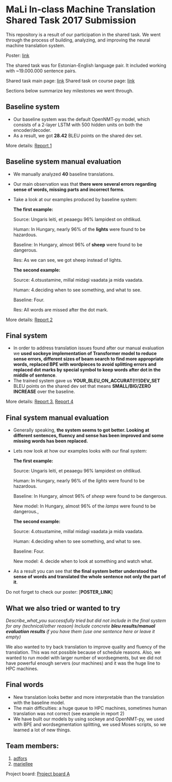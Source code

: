 # __MaLi__ In-class Machine Translation Shared Task 2017 Submission
This repository is a result of our participation in the shared task.
We went through the process of building, analyzing, and improving the neural machine translation system.

Poster: [link]()

The shared task was for Estonian-English language pair.
It included working with ~19.000.000 sentence pairs.

Shared task main page: [link](https://github.com/mt2017-tartu-shared-task)
Shared task on course page: [link](https://courses.cs.ut.ee/2017/MT/fall/Main/SharedTask)

Sections below summarize key milestones we went through.

##  Baseline system
- Our baseline system was the default OpenNMT-py model, which consists of a 2-layer LSTM with 500 hidden units on both the encoder/decoder.
- As a result, we got __28.42__ BLEU points on the shared dev set.

More details: [Report 1](https://github.com/mt2017-tartu-shared-task/nmt-system-A/blob/master/reports/Report1_MaLi.md)

## Baseline system manual evaluation
- We manually analyzed __40__ baseline translations.
- Our main observation was that __there were several errors regarding sense of words, missing parts and incorrect forms__.
- Take a look at our examples produced by baseline system:

    __The first example:__

    Source: Ungaris leiti, et peaaegu 96% lampidest on ohtlikud.

    Human: In Hungary, nearly 96% of the __lights__ were found to be hazardous.

    Baseline: In Hungary, almost 96% of __sheep__ were found to be dangerous.

    Res: As we can see, we got sheep instead of lights.

    __The second example:__

    Source: 4.otsustamine, millal midagi vaadata ja mida vaadata.

    Human: 4.deciding when to see something, and what to see.

    Baseline: Four.

    Res: All words are missed after the dot mark.


More details: [Report 2](https://github.com/mt2017-tartu-shared-task/nmt-system-A/blob/master/reports/Report2_MaLi.md)

## Final system
- In order to address translation issues found after our manual evaluation we __used sockeye implementation of Transformer model to reduce sense errors, different sizes of beam search to find more appropriate words, replaced BPE with wordpieces to avoid splitting errors and replaced dot marks by special symbol to keep words after dot in the middle of sentence__.
- The trained system gave us __YOUR_BLEU_ON_ACCURAT(!!!)DEV_SET__ BLEU points on the shared dev set that means __SMALL/BIG/ZERO INCREASE__ over the baseline.

More details: [Report 3](https://github.com/mt2017-tartu-shared-task/nmt-system-A/blob/master/reports/Report3_MaLi.md), [Report 4](https://github.com/mt2017-tartu-shared-task/nmt-system-A/blob/master/reports/Report4_MaLi.md)

## Final system manual evaluation
- Generally speaking, __the system seems to got better. Looking at different sentences, fluency and sense has been improved and some missing words has been replaced.__
- Lets now look at how our examples looks with our final system:

    __The first example:__

    Source: Ungaris leiti, et peaaegu 96% lampidest on ohtlikud.

    Human: In Hungary, nearly 96% of the _lights_ were found to be hazardous.

    Baseline: In Hungary, almost 96% of _sheep_ were found to be dangerous.

    New model: In Hungary, almost 96% of the _lamps_ were found to be dangerous.,


    __The second example:__

    Source: 4.otsustamine, millal midagi vaadata ja mida vaadata.

    Human: 4.deciding when to see something, and what to see.

    Baseline: Four.

    New model: 4. decide when to look at something and watch what.


- As a result you can see that __the final system better understood the sense of words and translated the whole sentence not only the part of it__.

Do not forget to check our poster: [__POSTER_LINK__]

## What we also tried or wanted to try
*Describe_what_you successfully tried but did not include in the final system for any (technical/other reason)
Include concrete __bleu results/manual evaluation results__ if you have them (use one sentence here or leave it empty)*

We also wanted to try back translation to improve quality and fluency of the translation. This was not possible because of schedule reasons. Also, we wanted to run model with larger number of wordsegments, but we did not have powerful enough servers (our machines) and it was the huge line to HPC machines.


## Final words
- New translation looks better and more interpretable than the translation with the baseline model.
- The main difficulties: a huge queue to HPC machines, sometimes human translation was not correct (see example in report 2)
- We have built our models by using sockeye and OpenNMT-py, we used with BPE and wordsegmentation splitting, we used Moses scripts, so we learned a lot of new things.


## Team members:
1. [adfors](https://github.com/adfors)
2. [mariellee](https://github.com/mariellee)

Project board: [Project board A](https://github.com/mt2017-tartu-shared-task/nmt-system-A/projects/1)

